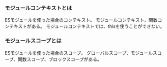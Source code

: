 ### モジュールコンテキストとは
ESモジュールを使った場合のコンテキスト。
モジュールコンテキスト、関数コンテキストがある。
モジュールコンテキストでは、thisを使うことができない。

### モジュールスコープとは
ESモジュールを使った場合のスコープ。
グローバルスコープ、モジュールスコープ、関数スコープ、ブロックスコープがある。

